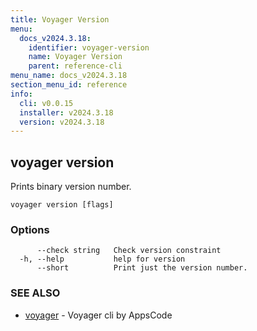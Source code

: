 ```yaml
---
title: Voyager Version
menu:
  docs_v2024.3.18:
    identifier: voyager-version
    name: Voyager Version
    parent: reference-cli
menu_name: docs_v2024.3.18
section_menu_id: reference
info:
  cli: v0.0.15
  installer: v2024.3.18
  version: v2024.3.18
---
```


## voyager version

Prints binary version number.

```
voyager version [flags]
```

### Options

```
      --check string   Check version constraint
  -h, --help           help for version
      --short          Print just the version number.
```

### SEE ALSO

* [voyager](/docs/v2024.3.18/reference/cli/voyager)	 - Voyager cli by AppsCode

